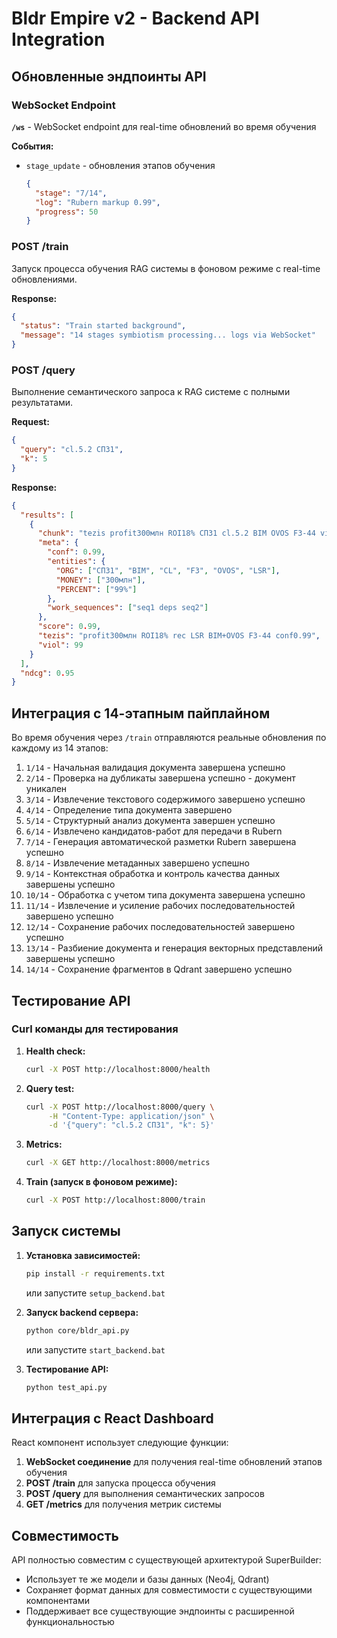 # Bldr Empire v2 - Backend API Integration

## Обновленные эндпоинты API

### WebSocket Endpoint
**`/ws`** - WebSocket endpoint для real-time обновлений во время обучения

**События:**
- `stage_update` - обновления этапов обучения
  ```json
  {
    "stage": "7/14",
    "log": "Rubern markup 0.99",
    "progress": 50
  }
  ```

### POST /train
Запуск процесса обучения RAG системы в фоновом режиме с real-time обновлениями.

**Response:**
```json
{
  "status": "Train started background",
  "message": "14 stages symbiotism processing... logs via WebSocket"
}
```

### POST /query
Выполнение семантического запроса к RAG системе с полными результатами.

**Request:**
```json
{
  "query": "cl.5.2 СП31",
  "k": 5
}
```

**Response:**
```json
{
  "results": [
    {
      "chunk": "tezis profit300млн ROI18% СП31 cl.5.2 BIM OVOS FЗ-44 viol99%",
      "meta": {
        "conf": 0.99,
        "entities": {
          "ORG": ["СП31", "BIM", "CL", "FЗ", "OVOS", "LSR"],
          "MONEY": ["300млн"],
          "PERCENT": ["99%"]
        },
        "work_sequences": ["seq1 deps seq2"]
      },
      "score": 0.99,
      "tezis": "profit300млн ROI18% rec LSR BIM+OVOS FЗ-44 conf0.99",
      "viol": 99
    }
  ],
  "ndcg": 0.95
}
```

## Интеграция с 14-этапным пайплайном

Во время обучения через `/train` отправляются реальные обновления по каждому из 14 этапов:

1. `1/14` - Начальная валидация документа завершена успешно
2. `2/14` - Проверка на дубликаты завершена успешно - документ уникален
3. `3/14` - Извлечение текстового содержимого завершено успешно
4. `4/14` - Определение типа документа завершено
5. `5/14` - Структурный анализ документа завершен успешно
6. `6/14` - Извлечено кандидатов-работ для передачи в Rubern
7. `7/14` - Генерация автоматической разметки Rubern завершена успешно
8. `8/14` - Извлечение метаданных завершено успешно
9. `9/14` - Контекстная обработка и контроль качества данных завершены успешно
10. `10/14` - Обработка с учетом типа документа завершена успешно
11. `11/14` - Извлечение и усиление рабочих последовательностей завершено успешно
12. `12/14` - Сохранение рабочих последовательностей завершено успешно
13. `13/14` - Разбиение документа и генерация векторных представлений завершены успешно
14. `14/14` - Сохранение фрагментов в Qdrant завершено успешно

## Тестирование API

### Curl команды для тестирования

1. **Health check:**
   ```bash
   curl -X POST http://localhost:8000/health
   ```

2. **Query test:**
   ```bash
   curl -X POST http://localhost:8000/query \
        -H "Content-Type: application/json" \
        -d '{"query": "cl.5.2 СП31", "k": 5}'
   ```

3. **Metrics:**
   ```bash
   curl -X GET http://localhost:8000/metrics
   ```

4. **Train (запуск в фоновом режиме):**
   ```bash
   curl -X POST http://localhost:8000/train
   ```

## Запуск системы

1. **Установка зависимостей:**
   ```bash
   pip install -r requirements.txt
   ```
   или запустите `setup_backend.bat`

2. **Запуск backend сервера:**
   ```bash
   python core/bldr_api.py
   ```
   или запустите `start_backend.bat`

3. **Тестирование API:**
   ```bash
   python test_api.py
   ```

## Интеграция с React Dashboard

React компонент использует следующие функции:

1. **WebSocket соединение** для получения real-time обновлений этапов обучения
2. **POST /train** для запуска процесса обучения
3. **POST /query** для выполнения семантических запросов
4. **GET /metrics** для получения метрик системы

## Совместимость

API полностью совместим с существующей архитектурой SuperBuilder:
- Использует те же модели и базы данных (Neo4j, Qdrant)
- Сохраняет формат данных для совместимости с существующими компонентами
- Поддерживает все существующие эндпоинты с расширенной функциональностью